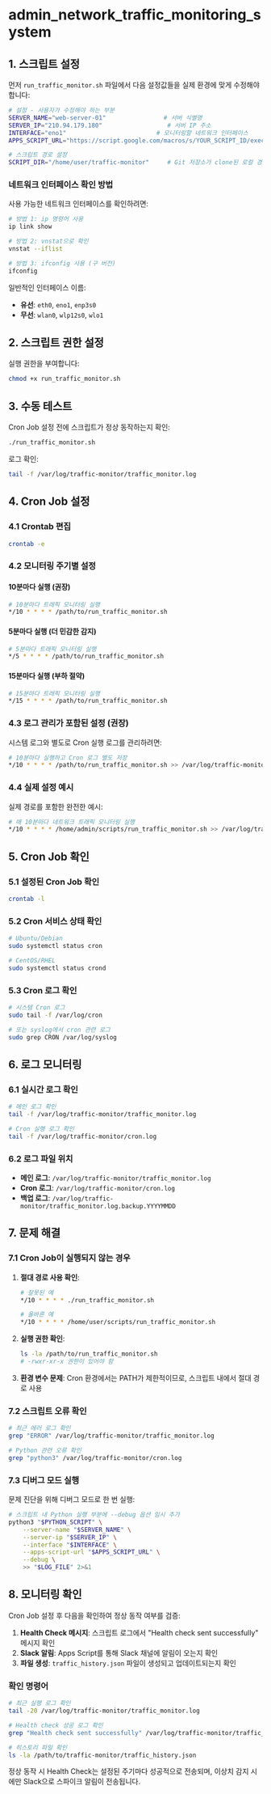 # admin_network_traffic_monitoring_system


## 1. 스크립트 설정

먼저 `run_traffic_monitor.sh` 파일에서 다음 설정값들을 실제 환경에 맞게 수정해야 합니다:

```bash
# 설정 - 사용자가 수정해야 하는 부분
SERVER_NAME="web-server-01"                # 서버 식별명
SERVER_IP="210.94.179.180"                  # 서버 IP 주소
INTERFACE="eno1"                         # 모니터링할 네트워크 인터페이스
APPS_SCRIPT_URL="https://script.google.com/macros/s/YOUR_SCRIPT_ID/exec"  # Apps Script URL

# 스크립트 경로 설정
SCRIPT_DIR="/home/user/traffic-monitor"     # Git 저장소가 clone된 로컬 경로
```

### 네트워크 인터페이스 확인 방법

사용 가능한 네트워크 인터페이스를 확인하려면:

```bash
# 방법 1: ip 명령어 사용
ip link show

# 방법 2: vnstat으로 확인
vnstat --iflist

# 방법 3: ifconfig 사용 (구 버전)
ifconfig
```

일반적인 인터페이스 이름:
- **유선**: `eth0`, `eno1`, `enp3s0`
- **무선**: `wlan0`, `wlp12s0`, `wlo1`

## 2. 스크립트 권한 설정

실행 권한을 부여합니다:

```bash
chmod +x run_traffic_monitor.sh
```

## 3. 수동 테스트

Cron Job 설정 전에 스크립트가 정상 동작하는지 확인:

```bash
./run_traffic_monitor.sh
```

로그 확인:

```bash
tail -f /var/log/traffic-monitor/traffic_monitor.log
```

## 4. Cron Job 설정

### 4.1 Crontab 편집

```bash
crontab -e
```

### 4.2 모니터링 주기별 설정

#### 10분마다 실행 (권장)

```bash
# 10분마다 트래픽 모니터링 실행
*/10 * * * * /path/to/run_traffic_monitor.sh
```

#### 5분마다 실행 (더 민감한 감지)

```bash
# 5분마다 트래픽 모니터링 실행
*/5 * * * * /path/to/run_traffic_monitor.sh
```

#### 15분마다 실행 (부하 절약)

```bash
# 15분마다 트래픽 모니터링 실행
*/15 * * * * /path/to/run_traffic_monitor.sh
```

### 4.3 로그 관리가 포함된 설정 (권장)

시스템 로그와 별도로 Cron 실행 로그를 관리하려면:

```bash
# 10분마다 실행하고 Cron 로그 별도 저장
*/10 * * * * /path/to/run_traffic_monitor.sh >> /var/log/traffic-monitor/cron.log 2>&1
```

### 4.4 실제 설정 예시

실제 경로를 포함한 완전한 예시:

```bash
# 매 10분마다 네트워크 트래픽 모니터링 실행
*/10 * * * * /home/admin/scripts/run_traffic_monitor.sh >> /var/log/traffic-monitor/cron.log 2>&1
```

## 5. Cron Job 확인

### 5.1 설정된 Cron Job 확인

```bash
crontab -l
```

### 5.2 Cron 서비스 상태 확인

```bash
# Ubuntu/Debian
sudo systemctl status cron

# CentOS/RHEL
sudo systemctl status crond
```

### 5.3 Cron 로그 확인

```bash
# 시스템 Cron 로그
sudo tail -f /var/log/cron

# 또는 syslog에서 cron 관련 로그
sudo grep CRON /var/log/syslog
```

## 6. 로그 모니터링

### 6.1 실시간 로그 확인

```bash
# 메인 로그 확인
tail -f /var/log/traffic-monitor/traffic_monitor.log

# Cron 실행 로그 확인
tail -f /var/log/traffic-monitor/cron.log
```

### 6.2 로그 파일 위치

- **메인 로그**: `/var/log/traffic-monitor/traffic_monitor.log`
- **Cron 로그**: `/var/log/traffic-monitor/cron.log`
- **백업 로그**: `/var/log/traffic-monitor/traffic_monitor.log.backup.YYYYMMDD`

## 7. 문제 해결

### 7.1 Cron Job이 실행되지 않는 경우

1. **절대 경로 사용 확인**:
   ```bash
   # 잘못된 예
   */10 * * * * ./run_traffic_monitor.sh
   
   # 올바른 예
   */10 * * * * /home/user/scripts/run_traffic_monitor.sh
   ```

2. **실행 권한 확인**:
   ```bash
   ls -la /path/to/run_traffic_monitor.sh
   # -rwxr-xr-x 권한이 있어야 함
   ```

3. **환경 변수 문제**:
   Cron 환경에서는 PATH가 제한적이므로, 스크립트 내에서 절대 경로 사용

### 7.2 스크립트 오류 확인

```bash
# 최근 에러 로그 확인
grep "ERROR" /var/log/traffic-monitor/traffic_monitor.log

# Python 관련 오류 확인
grep "python3" /var/log/traffic-monitor/cron.log
```

### 7.3 디버그 모드 실행

문제 진단을 위해 디버그 모드로 한 번 실행:

```bash
# 스크립트 내 Python 실행 부분에 --debug 옵션 임시 추가
python3 "$PYTHON_SCRIPT" \
    --server-name "$SERVER_NAME" \
    --server-ip "$SERVER_IP" \
    --interface "$INTERFACE" \
    --apps-script-url "$APPS_SCRIPT_URL" \
    --debug \
    >> "$LOG_FILE" 2>&1
```

## 8. 모니터링 확인

Cron Job 설정 후 다음을 확인하여 정상 동작 여부를 검증:

1. **Health Check 메시지**: 스크립트 로그에서 "Health check sent successfully" 메시지 확인
2. **Slack 알림**: Apps Script를 통해 Slack 채널에 알림이 오는지 확인
3. **파일 생성**: `traffic_history.json` 파일이 생성되고 업데이트되는지 확인

### 확인 명령어

```bash
# 최근 실행 로그 확인
tail -20 /var/log/traffic-monitor/traffic_monitor.log

# Health check 성공 로그 확인
grep "Health check sent successfully" /var/log/traffic-monitor/traffic_monitor.log

# 히스토리 파일 확인
ls -la /path/to/traffic-monitor/traffic_history.json
```

정상 동작 시 Health Check는 설정된 주기마다 성공적으로 전송되며, 이상치 감지 시에만 Slack으로 스파이크 알림이 전송됩니다.